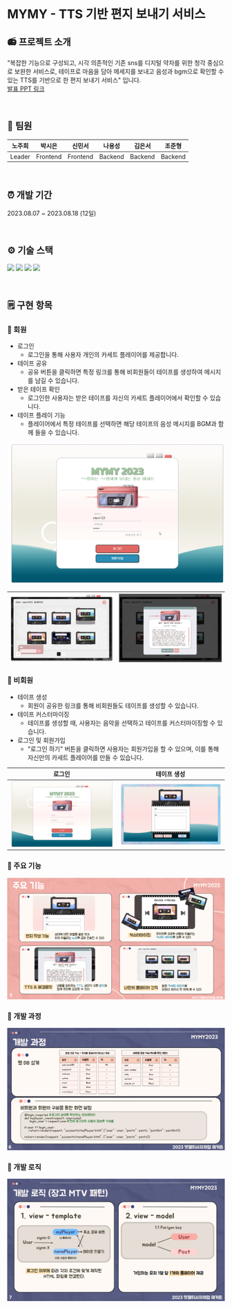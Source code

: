 # MYMY - TTS 기반 편지 보내기 서비스

## 📻 프로젝트 소개

"복잡한 기능으로 구성되고, 시각 의존적인 기존 sns를 디지털 약자를 위한 청각 중심으로 보완한 서비스로, 테이프로 마음을 담아 메세지를 보내고 음성과 bgm으로 확인할 수 있는 TTS를 기반으로 한 편지 보내기 서비스" 입니다. <br>[발표 PPT 링크](https://drive.google.com/file/d/1cP6hek80BaHik83WE5lB-PVAzv0XCsSV/view?usp=sharing)

<br>

## 🎀 팀원

| 노주희 |  박시은  |  신민서  | 나용성  | 김은서  | 조준형  |
| :----: | :------: | :------: | :-----: | :-----: | :-----: |
| Leader | Frontend | Frontend | Backend | Backend | Backend |

<br>

## ⏰ 개발 기간

2023.08.07 ~ 2023.08.18 (12일)

<br>

## ⚙️ 기술 스택

<img src="https://img.shields.io/badge/html5-E34F26?style=for-the-badge&logo=html5&logoColor=white"> <img src="https://img.shields.io/badge/css-1572B6?style=for-the-badge&logo=css3&logoColor=white"> <img src="https://img.shields.io/badge/Vanilla JS-F7DF1E?style=for-the-badge&logo=javascript&logoColor=black"> <img src="https://img.shields.io/badge/python-3776AB?style=for-the-badge&logo=python&logoColor=white">

<br>

## 🗒️ 구현 항목

### 🔽 회원

- 로그인
  - 로그인을 통해 사용자 개인의 카세트 플레이어를 제공합니다.
- 테이프 공유
  - 공유 버튼을 클릭하면 특정 링크를 통해 비회원들이 테이프를 생성하여 메시지를 남길 수 있습니다.
- 받은 테이프 확인
  - 로그인한 사용자는 받은 테이프를 자신의 카세트 플레이어에서 확인할 수 있습니다.
- 테이프 플레이 기능
  - 플레이어에서 특정 테이프를 선택하면 해당 테이프의 음성 메시지를 BGM과 함께 들을 수 있습니다.

![Alt text](source/img/page/mymy.gif)

| ![Alt text](source/img/page/myPlayer.png) | ![Alt text](source/img/page/tts.png) |
| :---------------------------------------: | :----------------------------------: |

### 🔽 비회원

- 테이프 생성
  - 회원이 공유한 링크를 통해 비회원들도 테이프를 생성할 수 있습니다.
- 테이프 커스터마이징
  - 테이프를 생성할 때, 사용자는 음악을 선택하고 테이프를 커스터마이징할 수 있습니다.
- 로그인 및 회원가입
  - "로그인 하기" 버튼을 클릭하면 사용자는 회원가입을 할 수 있으며, 이를 통해 자신만의 카세트 플레이어를 만들 수 있습니다.

|                 로그인                 |               테이프 생성                |
| :------------------------------------: | :--------------------------------------: |
| ![Alt text](source/img/page/login.png) | ![Alt text](source/img/page/writing.png) |

### 🔽 주요 기능

![Alt text](image-1.png)

### 🔽 개발 과정

![Alt text](image.png)

### 🔽 개발 로직

![Alt text](<source/img/page/개발 로직.png>)
